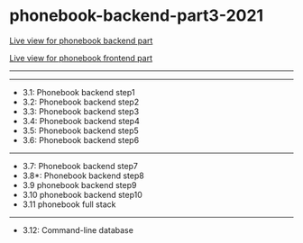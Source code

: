 # phonebook-backend-part3-2021

[Live view for phonebook backend part](https://phonebook-backend-redsquirrrel.herokuapp.com/api/persons)

[Live view for phonebook frontend part](https://phonebook-backend-redsquirrrel.herokuapp.com/)

---

---

- 3.1: Phonebook backend step1
- 3.2: Phonebook backend step2
- 3.3: Phonebook backend step3
- 3.4: Phonebook backend step4
- 3.5: Phonebook backend step5
- 3.6: Phonebook backend step6

---

- 3.7: Phonebook backend step7
- 3.8\*: Phonebook backend step8
- 3.9 phonebook backend step9
- 3.10 phonebook backend step10
- 3.11 phonebook full stack

---

- 3.12: Command-line database
